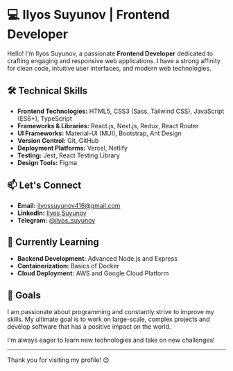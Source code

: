 # 💻 Ilyos Suyunov | Frontend Developer

Hello! I'm Ilyos Suyunov, a passionate **Frontend Developer** dedicated to crafting engaging and responsive web applications. I have a strong affinity for clean code, intuitive user interfaces, and modern web technologies.

## 🛠 Technical Skills

- **Frontend Technologies:** HTML5, CSS3 (Sass, Tailwind CSS), JavaScript (ES6+), TypeScript
- **Frameworks & Libraries:** React.js, Next.js, Redux, React Router
- **UI Frameworks:** Material-UI (MUI), Bootstrap, Ant Design
- **Version Control:** Git, GitHub
- **Deployment Platforms:** Vercel, Netlify
- **Testing:** Jest, React Testing Library
- **Design Tools:** Figma

## 📫 Let's Connect

- **Email:** ilyossuyunov416@gmail.com
- **LinkedIn:** [Ilyos Suyunov](https://www.linkedin.com/in/ilyos-suyunov/)
- **Telegram:** [@ilyos_suyunov]((https://t.me/Uzbcoder_01))

## 🌱 Currently Learning

- **Backend Development:** Advanced Node.js and Express
- **Containerization:** Basics of Docker
- **Cloud Deployment:** AWS and Google Cloud Platform

## 🚀 Goals

I am passionate about programming and constantly strive to improve my skills. My ultimate goal is to work on large-scale, complex projects and develop software that has a positive impact on the world.

I'm always eager to learn new technologies and take on new challenges!

---

Thank you for visiting my profile! 😊
